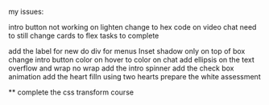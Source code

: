 my issues:

intro button not working on lighten change to hex code on video chat
need to still change cards to flex
tasks to complete

add the label for new
do div for menus
Inset shadow only on top of box
change intro button color on hover to color on chat
add ellipsis on the text overflow and wrap no wrap
add the intro spinner
add the check box animation
add the heart filln using two hearts
prepare the white assessment

** complete the css transform course
